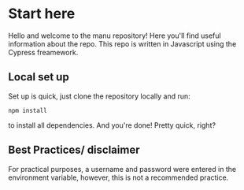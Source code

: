 # Start here

Hello and welcome to the manu repository!
Here you'll find useful information about the repo.
This repo is written in Javascript using the Cypress freamework.

## Local set up

Set up is quick, just clone the repository locally and run:

`npm install`

to install all dependencies. And you're done! Pretty quick, right?

## Best Practices/ disclaimer

For practical purposes, a username and password were entered in the environment variable, however, this is not a recommended practice.
